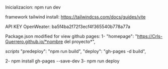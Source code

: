Inicializacion:
npm run dev

framework tailwind install:
https://tailwindcss.com/docs/guides/vite

API KEY OpenWeater:
ba5f4ba2f72f3ecf4f365540b778a77a

Package.json modified for view github pages:
1-
"homepage": "https://Crls-Guerrero.github.io/*nombre del proyecto\*",

_scripts_
"predeploy": "npm run build",
"deploy": "gh-pages -d build",

2- npm install gh-pages --save-dev
3- npm run deploy
